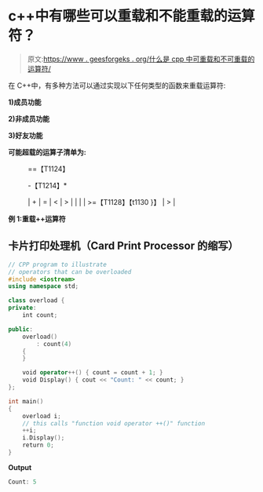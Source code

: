 # c++中有哪些可以重载和不能重载的运算符？

> 原文:[https://www . geesforgeks . org/什么是 cpp 中可重载和不可重载的运算符/](https://www.geeksforgeeks.org/what-are-the-operators-that-can-be-and-cannot-be-overloaded-in-cpp/)

在 C++中，有多种方法可以通过实现以下任何类型的函数来重载运算符:

**1)成员功能**

**2)非成员功能**

**3)好友功能**

**可能超载的运算子清单为:**

<figure class="table">==【T1124】

-【T1214】*

| + | = | < | > |
|  |
| >=【T1128】【t1130 }】 | > |

</figure>

**例 1:重载++运算符**

## 卡片打印处理机（Card Print Processor 的缩写）

```cpp
// CPP program to illustrate
// operators that can be overloaded
#include <iostream>
using namespace std;

class overload {
private:
    int count;

public:
    overload()
        : count(4)
    {
    }

    void operator++() { count = count + 1; }
    void Display() { cout << "Count: " << count; }
};

int main()
{
    overload i;
    // this calls "function void operator ++()" function
    ++i;
    i.Display();
    return 0;
}
```

**Output**

```cpp
Count: 5
```
